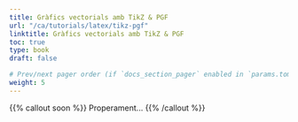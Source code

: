 ```yaml
---
title: Gràfics vectorials amb TikZ & PGF
url: "/ca/tutorials/latex/tikz-pgf"
linktitle: Gràfics vectorials amb TikZ & PGF
toc: true
type: book
draft: false

# Prev/next pager order (if `docs_section_pager` enabled in `params.toml`)
weight: 5
---
```


{{% callout soon %}}
Properament...
{{% /callout %}}